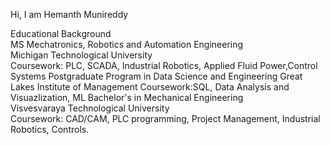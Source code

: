 Hi, I am Hemanth Munireddy                                                                              
 
 Educational Background                                                                                
                                                                                                     MS Mechatronics, Robotics and Automation Engineering                                           
Michigan Technological University                                                          
Coursework: PLC, SCADA, Industrial Robotics, Applied Fluid Power,Control Systems
Postgraduate Program in Data Science and Engineering                                              Great Lakes Institute of Management                                                         Coursework:SQL, Data Analysis and Visuazlization, ML
Bachelor's in Mechanical Engineering                                                       
Visvesvaraya Technological University                                                                 
 Coursework: CAD/CAM, PLC programming, Project Management, Industrial Robotics, Controls.                                                               
  

